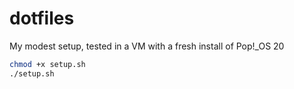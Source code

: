 # dotfiles
My modest setup, tested in a VM with a fresh install of Pop!\_OS 20

``` zsh
chmod +x setup.sh
./setup.sh
```
